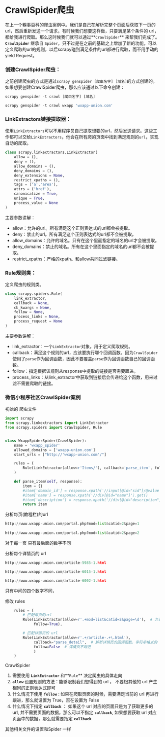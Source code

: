 # CrawlSpider爬虫

在上一个糗事百科的爬虫案例中。我们是自己在解析完整个页面后获取下一页的url，然后重新发送一个请求。有时候我们想要这样做，只要满足某个条件的 url，都给我进行爬取。那么这时候我们就可以通过**`CrawlSpider`** 来帮我们完成了。**`CrawlSpider`** 继承自 `Spider`，只不过是在之前的基础之上增加了新的功能，可以定义爬取的url的规则，以后scrapy碰到满足条件的url都进行爬取，而不用手动的yield Request。


### 创建CrawlSpider爬虫：

之前创建爬虫的方式是通过`scrapy genspider [爬虫名字] [域名]`的方式创建的。如果想要创建CrawlSpider爬虫，那么应该通过以下命令创建：

```python
scrapy genspider -t crawl [爬虫名字] [域名]
```

```python
scrapy genspider -t crawl wxapp 'wxapp-union.com'
```

### LinkExtractors链接提取器：

使用`LinkExtractors`可以不用程序员自己提取想要的url，然后发送请求。这些工作都可以交给`LinkExtractors`，他会在所有爬的页面中找到满足规则的`url`，实现自动的爬取。

```python
class scrapy.linkextractors.LinkExtractor(
    allow = (),
    deny = (),
    allow_domains = (),
    deny_domains = (),
    deny_extensions = None,
    restrict_xpaths = (),
    tags = ('a','area'),
    attrs = ('href'),
    canonicalize = True,
    unique = True,
    process_value = None
)
```

主要参数讲解：

- allow：允许的url。所有满足这个正则表达式的url都会被提取。
- deny：禁止的url。所有满足这个正则表达式的url都不会被提取。
- allow_domains：允许的域名。只有在这个里面指定的域名的url才会被提取。
- deny_domains：禁止的域名。所有在这个里面指定的域名的url都不会被提取。
- restrict_xpaths：严格的xpath。和allow共同过滤链接。

### Rule规则类：

定义爬虫的规则类。

```python
class scrapy.spiders.Rule(
    link_extractor, 
    callback = None, 
    cb_kwargs = None, 
    follow = None, 
    process_links = None, 
    process_request = None
)
```

主要参数讲解：

- link_extractor：一个`LinkExtractor`对象，用于定义爬取规则。
- callback：满足这个规则的url，应该要执行哪个回调函数。因为`CrawlSpider`使用了`parse`作为回调函数，因此不要覆盖`parse`作为回调函数自己的回调函数。
- follow：指定根据该规则从response中提取的链接是否需要跟进。
- process_links：从link_extractor中获取到链接后会传递给这个函数，用来过滤不需要爬取的链接。



### 微信小程序社区CrawlSpider案例

初始的 爬虫文件

```python
import scrapy
from scrapy.linkextractors import LinkExtractor
from scrapy.spiders import CrawlSpider, Rule


class WxappSpiderSpider(CrawlSpider):
    name = 'wxapp_spider'
    allowed_domains = ['wxapp-union.com']
    start_urls = ["http://'wxapp-union.com'/"]

    rules = (
        Rule(LinkExtractor(allow=r'Items/'), callback='parse_item', follow=True),
    )

    def parse_item(self, response):
        item = {}
        #item['domain_id'] = response.xpath('//input[@id="sid"]/@value').get()
        #item['name'] = response.xpath('//div[@id="name"]').get()
        #item['description'] = response.xpath('//div[@id="description"]').get()
        return item
```

分析每页(教程栏)的url 

```python
http://www.wxapp-union.com/portal.php?mod=list&catid=2&page=1
    
http://www.wxapp-union.com/portal.php?mod=list&catid=2&page=2
```

对于每一页 只有最后面的数字不同

分析每个详情页的 url

```python
http://www.wxapp-union.com/article-5985-1.html

http://www.wxapp-union.com/article-6015-1.html

http://www.wxapp-union.com/article-6002-1.html
```

只有中间的四个数字不同，

修改 rules

```python
    rules = (
        # 匹配每页的url
        Rule(LinkExtractor(allow=r'.+mod=list&catid=2&page=\d'),  # 允许的匹配规则，可以是正则匹配
             follow=True),

        # 匹配详情页的 url
        Rule(LinkExtractor(allow=r'.+/article-.+\.html'),
             callback="parse_detail",  # 解析详情页的回调函数，字符串格式的
             follow=False  # 详情页不跟进
             )
    )
```

CrawlSpider

1. 需要使用 **`LinkExtractor`**  和**`Rule`** 决定爬虫的具体走向
2. **`allow`** 设置规则的方法：能够限制我们想得到的 url  ， 不要根其他的 url 产生相同的正则表达式即可
3. 什么情况下使用 **`follow`** : 如果在爬取页面的时候，需要满足当前的 url 再进行跟进，那么就设置为 True，否在设置为 False
4. 什么情况下指定 **`callback`**  ： 如果这个 url 对应的页面只是为了获取更多的 url, 并不需要页面的数据，那么可以不指定 **`callback`**, 如果想要获取 url 对应页面中的数据，那么就需要指定 **`callback`**







其他相关文件的设置和Spider 一样

